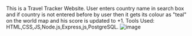 This is a Travel Tracker Website.
User enters country name in search box and if country is not entered before by user then it gets its colour as "teal" on the world map and his score is updated to +1.
Tools Used: HTML,CSS,JS,Node.js,Express,js,PostgreSQL.
![image](https://github.com/user-attachments/assets/ac66435e-ee25-4270-9bc3-d31b14b3dc30)
